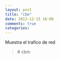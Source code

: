 ```yaml
---
layout: post
title: "cbm"
date: 2013-12-15 16:09
comments: true
categories: 
---
```

Muestra el trafico de red

>\# cbm

